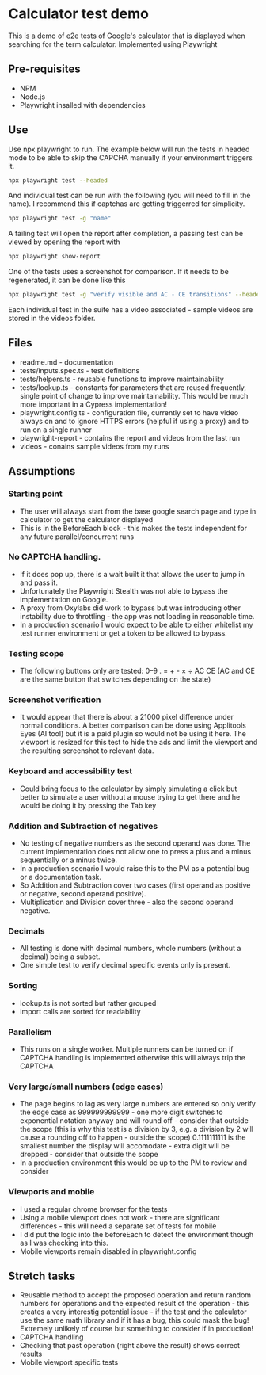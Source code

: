 # Calculator test demo

This is a demo of e2e tests of Google's calculator that is displayed when searching for the term calculator. Implemented using Playwright

## Pre-requisites

- NPM
- Node.js
- Playwright insalled with dependencies

## Use

Use npx playwright to run. The example below will run the tests in headed mode to be able to skip the CAPCHA manually if your environment triggers it.

```bash
npx playwright test --headed
```

And individual test can be run with the following (you will need to fill in the name). I recommend this if captchas are getting triggerred for simplicity.

```bash
npx playwright test -g "name"
```

A failing test will open the report after completion, a passing test can be viewed by opening the report with

```bash
npx playwright show-report
```

One of the tests uses a screenshot for comparison. If it needs to be regenerated, it can be done like this

```bash
npx playwright test -g "verify visible and AC - CE transitions" --headed --update-snapshots
```

Each individual test in the suite has a video associated - sample videos are stored in the videos folder.

## Files

- readme.md - documentation
- tests/inputs.spec.ts - test definitions
- tests/helpers.ts - reusable functions to improve maintainability
- tests/lookup.ts - constants for parameters that are reused frequently, single point of change to improve maintainability. This would be much more important in a Cypress implementation!
- playwright.config.ts - configuration file, currently set to have video always on and to ignore HTTPS errors (helpful if using a proxy) and to run on a single runner
- playwright-report - contains the report and videos from the last run
- videos - conains sample videos from my runs

## Assumptions

### Starting point
- The user will always start from the base google search page and type in calculator to get the calculator displayed
- This is in the BeforeEach block - this makes the tests independent for any future parallel/concurrent runs

### No CAPTCHA handling.
- If it does pop up, there is a wait built it that allows the user to jump in and pass it.
- Unfortunately the Playwright Stealth was not able to bypass the implementation on Google.
- A proxy from Oxylabs did work to bypass but was introducing other instability due to throttling - the app was not loading in reasonable time.
- In a production scenario I would expect to be able to either whitelist my test runner environment or get a token to be allowed to bypass.

### Testing scope
- The following buttons only are tested: 0–9 . = + - × ÷ AC CE (AC and CE are the same button that switches depending on the state)

### Screenshot verification
- It would appear that there is about a 21000 pixel difference under normal conditions. A better comparison can be done using Applitools Eyes (AI tool) but it is a paid plugin so would not be using it here. The viewport is resized for this test to hide the ads and limit the viewport and the resulting screenshot to relevant data.

### Keyboard and accessibility test
- Could bring focus to the calculator by simply simulating a click but better to simulate a user without a mouse trying to get there and he would be doing it by pressing the Tab key

### Addition and Subtraction of negatives
- No testing of negative numbers as the second operand was done. The current implementation does not allow one to press a plus and a minus sequentially or a minus twice.
- In a production scenario I would raise this to the PM as a potential bug or a documentation task.
- So Addition and Subtraction cover two cases (first operand as positive or negative, second operand positive).
- Multiplication and Division cover three - also the second operand negative.

### Decimals
- All testing is done with decimal numbers, whole numbers (without a decimal) being a subset.
- One simple test to verify decimal specific events only is present.

### Sorting
- lookup.ts is not sorted but rather grouped
- import calls are sorted for readability

### Parallelism
- This runs on a single worker. Multiple runners can be turned on if CAPTCHA handling is implemented otherwise this will always trip the CAPTCHA

### Very large/small numbers (edge cases)
- The page begins to lag as very large numbers are entered so only verify the edge case as 999999999999 - one more digit switches to exponential notation anyway and will round off - consider that outside the scope (this is why this test is a division by 3, e.g. a division by 2 will cause a rounding off to happen - outside the scope)
0.1111111111 is the smallest number the display will accomodate - extra digit will be dropped - consider that outside the scope
- In a production environment this would be up to the PM to review and consider

### Viewports and mobile
- I used a regular chrome browser for the tests
- Using a mobile viewport does not work - there are significant differences - this will need a separate set of tests for mobile
- I did put the logic into the beforeEach to detect the environment though as I was checking into this.
- Mobile viewports remain disabled in playwright.config

## Stretch tasks
- Reusable method to accept the proposed operation and return random numbers for operations and the expected result of the operation - this creates a very interestig potential issue - if the test and the calculator use the same math library and if it has a bug, this could mask the bug! Extremely unlikely of course but something to consider if in production!
- CAPTCHA handling
- Checking that past operation (right above the result) shows correct results
- Mobile viewport specific tests 